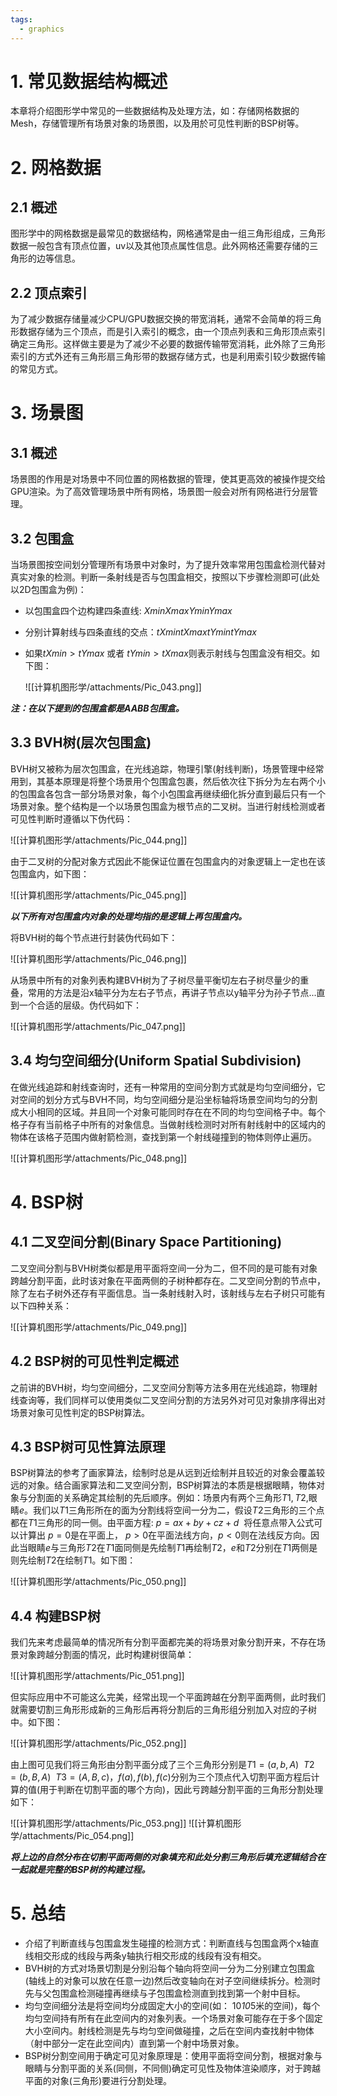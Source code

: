 ```yaml
---
tags:
  - graphics
---
```


# 1. 常见数据结构概述

本章将介绍图形学中常见的一些数据结构及处理方法，如：存储网格数据的Mesh，存储管理所有场景对象的场景图，以及用於可见性判断的BSP树等。

# 2. 网格数据

## 2.1 概述

图形学中的网格数据是最常见的数据结构，网格通常是由一组三角形组成，三角形数据一般包含有顶点位置，uv以及其他顶点属性信息。此外网格还需要存储的三角形的边等信息。 

## 2.2 顶点索引

为了减少数据存储量减少CPU/GPU数据交换的带宽消耗，通常不会简单的将三角形数据存储为三个顶点，而是引入索引的概念，由一个顶点列表和三角形顶点索引确定三角形。这样做主要是为了减少不必要的数据传输带宽消耗，此外除了三角形索引的方式外还有三角形扇三角形带的数据存储方式，也是利用索引较少数据传输的常见方式。

# 3. 场景图

## 3.1 概述

场景图的作用是对场景中不同位置的网格数据的管理，使其更高效的被操作提交给GPU渲染。为了高效管理场景中所有网格，场景图一般会对所有网格进行分层管理。

## 3.2 包围盒

当场景图按空间划分管理所有场景中对象时，为了提升效率常用包围盒检测代替对真实对象的检测。判断一条射线是否与包围盒相交，按照以下步骤检测即可(此处以2D包围盒为例)：
- 以包围盒四个边构建四条直线: $Xmin Xmax Ymin Ymax$
- 分别计算射线与四条直线的交点：$tXmin  tXmax tYmin  tYmax$
- 如果$tXmin > tYmax$ 或者 $tYmin > tXmax$则表示射线与包围盒没有相交。如下图：

  ![[计算机图形学/attachments/Pic_043.png]]

***注：在以下提到的包围盒都是AABB包围盒。***

## 3.3 BVH树(层次包围盒)

BVH树又被称为层次包围盒，在光线追踪，物理引擎(射线判断)，场景管理中经常用到，其基本原理是将整个场景用个包围盒包裹，然后依次往下拆分为左右两个小的包围盒各包含一部分场景对象，每个小包围盒再继续细化拆分直到最后只有一个场景对象。整个结构是一个以场景包围盒为根节点的二叉树。当进行射线检测或者可见性判断时遵循以下伪代码：

![[计算机图形学/attachments/Pic_044.png]]

由于二叉树的分配对象方式因此不能保证位置在包围盒内的对象逻辑上一定也在该包围盒内，如下图：

![[计算机图形学/attachments/Pic_045.png]]

***以下所有对包围盒内对象的处理均指的是逻辑上再包围盒内。***

将BVH树的每个节点进行封装伪代码如下：

![[计算机图形学/attachments/Pic_046.png]]

从场景中所有的对象列表构建BVH树为了子树尽量平衡切左右子树尽量少的重叠，常用的方法是沿x轴平分为左右子节点，再讲子节点以y轴平分为孙子节点...直到一个合适的层级。伪代码如下：

![[计算机图形学/attachments/Pic_047.png]]

## 3.4 均匀空间细分(Uniform Spatial Subdivision)

在做光线追踪和射线查询时，还有一种常用的空间分割方式就是均匀空间细分，它对空间的划分方式与BVH不同，均匀空间细分是沿坐标轴将场景空间均匀的分割成大小相同的区域。并且同一个对象可能同时存在在不同的均匀空间格子中。每个格子存有当前格子中所有的对象信息。当做射线检测时对所有射线射中的区域内的物体在该格子范围内做射箭检测，查找到第一个射线碰撞到的物体则停止遍历。

![[计算机图形学/attachments/Pic_048.png]]

# 4. BSP树

## 4.1 二叉空间分割(Binary Space Partitioning)

二叉空间分割与BVH树类似都是用平面将空间一分为二，但不同的是可能有对象跨越分割平面，此时该对象在平面两侧的子树种都存在。二叉空间分割的节点中，除了左右子树外还存有平面信息。当一条射线射入时，该射线与左右子树只可能有以下四种关系：

![[计算机图形学/attachments/Pic_049.png]]

## 4.2 BSP树的可见性判定概述

之前讲的BVH树，均匀空间细分，二叉空间分割等方法多用在光线追踪，物理射线查询等，我们同样可以使用类似二叉空间分割的方法另外对可见对象排序得出对场景对象可见性判定的BSP树算法。

## 4.3 BSP树可见性算法原理

BSP树算法的参考了画家算法，绘制时总是从远到近绘制并且较近的对象会覆盖较远的对象。结合画家算法和二叉空间分割，BSP树算法的本质是根据眼睛，物体对象与分割面的关系确定其绘制的先后顺序。例如：场景内有两个三角形$T1,T2,$眼睛$e$。我们以$T1$三角形所在的面为分割线将空间一分为二，假设$T2$三角形的三个点都在$T1$三角形的同一侧。由平面方程: $p = ax + by +cz +d$  将任意点带入公式可以计算出 $p=0$是在平面上， $p > 0$在平面法线方向，$p<0$则在法线反方向。因此当眼睛$e$与三角形$T2$在$T1$面同侧是先绘制$T1$再绘制$T2$，$e$和$T2$分别在$T1$两侧是则先绘制$T2$在绘制$T1$。如下图：

![[计算机图形学/attachments/Pic_050.png]]

## 4.4 构建BSP树

我们先来考虑最简单的情况所有分割平面都完美的将场景对象分割开来，不存在场景对象跨越分割面的情况，此时构建树很简单：

![[计算机图形学/attachments/Pic_051.png]]

但实际应用中不可能这么完美，经常出现一个平面跨越在分割平面两侧，此时我们就需要切割三角形形成新的三角形后再将分割后的三角形组分别加入对应的子树中。如下图：

![[计算机图形学/attachments/Pic_052.png]]

由上图可见我们将三角形由分割平面分成了三个三角形分别是$T1=(a,b,A)$  $T2=(b,B,A)$  $T3=(A,B,c)$，$f(a), f(b), f(c)$分别为三个顶点代入切割平面方程后计算的值(用于判断在切割平面的哪个方向)，因此亏跨越分割平面的三角形分割处理如下：

![[计算机图形学/attachments/Pic_053.png]]
![[计算机图形学/attachments/Pic_054.png]]

***将上边的自然分布在切割平面两侧的对象填充和此处分割三角形后填充逻辑结合在一起就是完整的BSP树的构建过程。***

# 5. 总结

- 介绍了判断直线与包围盒发生碰撞的检测方式：判断直线与包围盒两个x轴直线相交形成的线段与两条y轴执行相交形成的线段有没有相交。
- BVH树的方式对场景切割是分别沿每个轴向将空间一分为二分别建立包围盒(轴线上的对象可以放在任意一边)然后改变轴向在对子空间继续拆分。检测时先与父包围盒检测碰撞再继续与子包围盒检测直到找到第一个射中目标。
- 均匀空间细分法是将空间均分成固定大小的空间(如： 10*10*5米的空间)，每个均匀空间持有所有在此空间内的对象列表。一个场景对象可能存在于多个固定大小空间内。射线检测是先与均匀空间做碰撞，之后在空间内查找射中物体（射中部分一定在此空间内）直到第一个射中场景对象。
- BSP树分割空间用于确定可见对象原理是：使用平面将空间分割，根据对象与眼睛与分割平面的关系(同侧，不同侧)确定可见性及物体渲染顺序，对于跨越平面的对象(三角形)要进行分割处理。